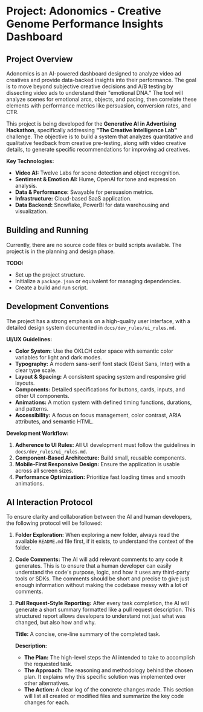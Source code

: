 # Project: Adonomics - Creative Genome Performance Insights Dashboard

## Project Overview

Adonomics is an AI-powered dashboard designed to analyze video ad creatives and provide data-backed insights into their performance. The goal is to move beyond subjective creative decisions and A/B testing by dissecting video ads to understand their "emotional DNA." The tool will analyze scenes for emotional arcs, objects, and pacing, then correlate these elements with performance metrics like persuasion, conversion rates, and CTR.

This project is being developed for the **Generative AI in Advertising Hackathon**, specifically addressing **"The Creative Intelligence Lab"** challenge. The objective is to build a system that analyzes quantitative and qualitative feedback from creative pre-testing, along with video creative details, to generate specific recommendations for improving ad creatives.

**Key Technologies:**

*   **Video AI:** Twelve Labs for scene detection and object recognition.
*   **Sentiment & Emotion AI:** Hume, OpenAI for tone and expression analysis.
*   **Data & Performance:** Swayable for persuasion metrics.
*   **Infrastructure:** Cloud-based SaaS application.
*   **Data Backend:** Snowflake, PowerBI for data warehousing and visualization.

## Building and Running

Currently, there are no source code files or build scripts available. The project is in the planning and design phase.

**TODO:**

*   Set up the project structure.
*   Initialize a `package.json` or equivalent for managing dependencies.
*   Create a build and run script.

## Development Conventions

The project has a strong emphasis on a high-quality user interface, with a detailed design system documented in `docs/dev_rules/ui_rules.md`.

**UI/UX Guidelines:**

*   **Color System:** Use the OKLCH color space with semantic color variables for light and dark modes.
*   **Typography:** A modern sans-serif font stack (Geist Sans, Inter) with a clear type scale.
*   **Layout & Spacing:** A consistent spacing system and responsive grid layouts.
*   **Components:** Detailed specifications for buttons, cards, inputs, and other UI components.
*   **Animations:** A motion system with defined timing functions, durations, and patterns.
*   **Accessibility:** A focus on focus management, color contrast, ARIA attributes, and semantic HTML.

**Development Workflow:**

1.  **Adherence to UI Rules:** All UI development must follow the guidelines in `docs/dev_rules/ui_rules.md`.
2.  **Component-Based Architecture:** Build small, reusable components.
3.  **Mobile-First Responsive Design:** Ensure the application is usable across all screen sizes.
4.  **Performance Optimization:** Prioritize fast loading times and smooth animations.

## AI Interaction Protocol

To ensure clarity and collaboration between the AI and human developers, the following protocol will be followed:

1.  **Folder Exploration:** When exploring a new folder, always read the available `README.md` file first, if it exists, to understand the context of the folder.
2.  **Code Comments:** The AI will add relevant comments to any code it generates. This is to ensure that a human developer can easily understand the code's purpose, logic, and how it uses any third-party tools or SDKs. The comments should be short and precise to give just enough information without making the codebase messy with a lot of comments.
3.  **Pull Request-Style Reporting:** After every task completion, the AI will generate a short summary formatted like a pull request description. This structured report allows developers to understand not just what was changed, but also how and why.

    **Title:** A concise, one-line summary of the completed task.

    **Description:**

    *   **The Plan:** The high-level steps the AI intended to take to accomplish the requested task.
    *   **The Approach:** The reasoning and methodology behind the chosen plan. It explains why this specific solution was implemented over other alternatives.
    *   **The Action:** A clear log of the concrete changes made. This section will list all created or modified files and summarize the key code changes for each.
